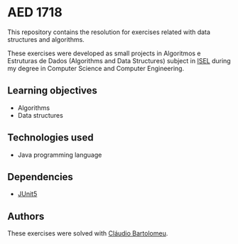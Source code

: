 # AED 1718

This repository contains the resolution for exercises related with data structures and algorithms.

These exercises were developed as small projects in Algoritmos e Estruturas de Dados (Algorithms and Data Structures) subject in [ISEL](https://www.isel.pt) during my degree in Computer Science and Computer Engineering.

## Learning objectives

* Algorithms
* Data structures

## Technologies used

* Java programming language

## Dependencies

* [JUnit5](https://junit.org/junit5)

## Authors

These exercises were solved with [Cláudio Bartolomeu](https://github.com/cbartolomeu).
